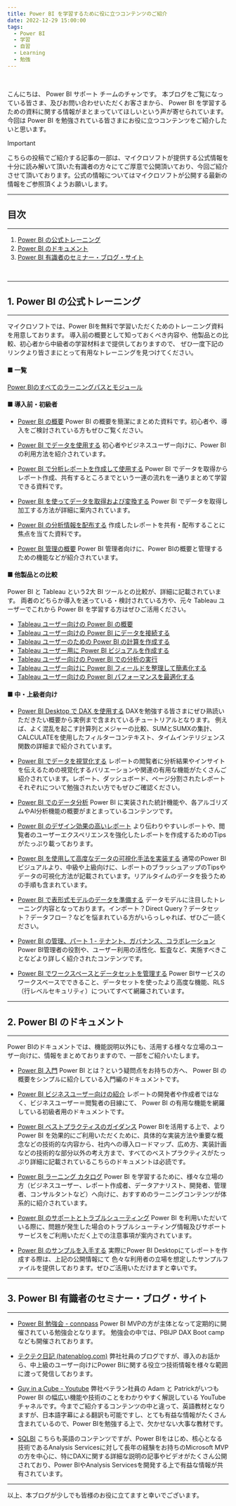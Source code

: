 ```yaml
---
title: Power BI を学習するために役に立つコンテンツのご紹介
date: 2022-12-29 15:00:00 
tags:
  - Power BI
  - 学習
  - 自習
  - Learning
  - 勉強
---
```


</br>

こんにちは、 Power BI サポート チームのチャンです。
本ブログをご覧になっている皆さま、及びお問い合わせいただくお客さまから、 Power BI を学習するための資料に関する情報がまとまっていてほしいという声が寄せられています。
今回は Power BI を勉強されている皆さまにお役に立つコンテンツをご紹介したいと思います。

<!-- more -->

> [!IMPORTANT]
> こちらの投稿でご紹介する記事の一部は、マイクロソフトが提供する公式情報を十分に読み解いて頂いた有識者の方々にてご厚意で公開頂いており、今回ご紹介させて頂いております。公式の情報についてはマイクロソフトが公開する最新の情報をご参照頂くようお願いします。

---
## 目次
---
1. [Power BI の公式トレーニング](#1-Power-BI-の公式トレーニング)
2. [Power BI のドキュメント](#2-Power-BI-のドキュメント)
3. [Power BI 有識者のセミナー・ブログ・サイト](#2-Power-BI-有識者のセミナー・ブログ・サイト)
</br>


---
## 1. Power BI の公式トレーニング
---

マイクロソフトでは、Power BIを無料で学習いただくためのトレーニング資料を用意しております。
導入前の概要として知っておくべき内容や、他製品との比較、初心者から中級者の学習材料まで提供しておりますので、
ぜひ一度下記のリンクより皆さまにとって有用なトレーニングを見つけてください。

#### ■ 一覧
 [Power BIのすべてのラーニングパスとモジュール](https://learn.microsoft.com/ja-jp/training/browse/?terms=power%20bi)


#### ■ 導入前・初級者

- [Power BI の概要](https://learn.microsoft.com/ja-jp/training/paths/get-started-power-bi/)
Power BI の概要を簡潔にまとめた資料です。初心者や、導入をご検討されている方もぜひご覧ください。

- [Power BI でデータを使用する](https://learn.microsoft.com/ja-jp/training/paths/consume-data-with-power-bi/)
初心者やビジネスユーザー向けに、Power BIの利用方法を紹介されています。

- [Power BI で分析レポートを作成して使用する](https://learn.microsoft.com/ja-jp/training/paths/create-use-analytics-reports-power-bi/)
Power BI でデータを取得からレポート作成、共有するところまでという一連の流れを一通りまとめて学習できる資料です。

- [Power BI を使ってデータを取得および変換する](https://learn.microsoft.com/ja-jp/training/paths/get-transform-data-power-bi/)
Power BI でデータを取得し加工する方法が詳細に案内されています。

- [Power BI の分析情報を配布する](https://learn.microsoft.com/ja-jp/training/paths/distribute-power-bi-insights/)
作成したレポートを共有・配布することに焦点を当てた資料です。

- [Power BI 管理の概要](https://learn.microsoft.com/ja-jp/training/paths/introduction-power-bi-administration/)
Power BI 管理者向けに、Power BIの概要と管理するための機能などが紹介されています。

#### ■ 他製品との比較
Power BI と Tableau という2大 BI ツールとの比較が、詳細に記載されています。
両者のどちらか導入を迷っている・検討されている方や、元々 Tableau ユーザーでこれから Power BI を学習する方はぜひご活用ください。

- [Tableau ユーザー向けの Power BI の概要](https://learn.microsoft.com/ja-jp/training/modules/power-bi-tableau-intro/)
- [Tableau ユーザー向けの Power BI にデータを接続する](https://learn.microsoft.com/ja-jp/training/modules/power-bi-tableau-data-connectivity/)
- [Tableau ユーザーのための Power BI の計算を作成する](https://learn.microsoft.com/ja-jp/training/modules/power-bi-tableau-calculations/)
- [Tableau ユーザー用に Power BI ビジュアルを作成する](https://learn.microsoft.com/ja-jp/training/modules/power-bi-tableau-visuals/)
- [Tableau ユーザー向けの Power BI での分析の実行](https://learn.microsoft.com/ja-jp/training/modules/power-bi-tableau-analytics/)
- [Tableau ユーザー向けに Power BI フィールドを整理して簡素化する](https://learn.microsoft.com/ja-jp/training/modules/power-bi-tableau-organize-fields/)
- [Tableau ユーザー向けの Power BI パフォーマンスを最適化する](https://learn.microsoft.com/ja-jp/training/modules/power-bi-tableau-optimize-performance/)


#### ■ 中・上級者向け

- [Power BI Desktop で DAX を使用する](https://learn.microsoft.com/ja-jp/training/paths/dax-power-bi/)
DAXを勉強する皆さまにぜひ熟読いただきたい概要から実例まで含まれているチュートリアルとなります。
例えば、よく混乱を起こす計算列とメジャーの比較、SUMとSUMXの集計、CALCULATEを使用したフィルターコンテキスト、タイムインテリジェンス関数の詳細まで紹介されています。

- [Power BI でデータを視覚化する](https://learn.microsoft.com/ja-jp/training/paths/visualize-data-power-bi/)
レポートの閲覧者に分析結果やインサイトを伝えるための視覚化するバリエーションや関連の有用な機能がたくさんご紹介されています。レポート、ダッシュボード、ページ分割されたレポートそれぞれについて勉強されたい方でもぜひご確認ください。

- [Power BI でのデータ分析](https://learn.microsoft.com/ja-jp/training/paths/perform-analytics-power-bi/)
Power BI に実装された統計機能や、各アルゴリズムやAI分析機能の概要がまとまっているコンテンツです。

- [Power BI のデザイン効果の高いレポート](https://learn.microsoft.com/ja-jp/training/paths/power-bi-effective/)
より伝わりやすいレポートや、閲覧者のユーザーエクスペリエンスを強化したレポートを作成するためのTipsがたっぷり載っております。

- [Power BI を使用して高度なデータの可視化手法を実装する](https://learn.microsoft.com/ja-jp/training/paths/implement-advanced-data-visualization-techniques/)
通常のPower BIビジュアルより、中級や上級向けに、レポートのブラッシュアップのTipsやデータの可視化方法が記載されています。リアルタイムのデータを扱うための手順も含まれています。

- [Power BI で表形式モデルのデータを準備する](https://learn.microsoft.com/ja-jp/training/paths/prepare-data-for-tabular-models-power-bi/)
データモデルに注目したトレーニング内容となっております。インポート？Direct Query？データセット？データフロー？などを悩まれている方がいらっしゃれば、ぜひご一読ください。

- [Power BI の管理、パート 1 - テナント、ガバナンス、コラボレーション](https://learn.microsoft.com/ja-jp/training/paths/administer-power-bi-part-1/)
Power BI管理者の役割や、ユーザー利用の活性化、監査など、実施すべきことなどより詳しく紹介されたコンテンツです。

- [Power BI でワークスペースとデータセットを管理する](https://learn.microsoft.com/ja-jp/training/paths/manage-workspaces-datasets-power-bi/)
Power BIサービスのワークスペースでできること、データセットを使ったより高度な機能、RLS（行レベルセキュリティ）についてすべて網羅されています。


---
## 2. Power BI のドキュメント
---

Power BIのドキュメントでは、機能説明以外にも、活用する様々な立場のユーザー向けに、情報をまとめておりますので、一部をご紹介いたします。

- [Power BI 入門](https://learn.microsoft.com/ja-JP/power-bi/fundamentals/)
Power BI とは？という疑問点をお持ちの方へ、 Power BI の概要をシンプルに紹介している入門編のドキュメントです。

- [Power BI ビジネスユーザー向けの紹介](https://learn.microsoft.com/ja-JP/power-bi/consumer/)
レポートの開発者や作成者ではなく、ビジネスユーザー＝閲覧者の目線にて、 Power BI の有用な機能を網羅している初級者用のドキュメントです。

- [Power BI ベストプラクティスのガイダンス](https://learn.microsoft.com/ja-jp/power-bi/guidance/power-bi-optimization)
Power BIを活用する上で、より Power BI を効果的にご利用いただくために、具体的な実装方法や重要な概念などの技術的な内容から、社内への導入ロードマップ、広め方、実装計画などの技術的な部分以外の考え方まで、すべてのベストプラクティスがたっぷり詳細に記載されているこちらのドキュメントは必読です。

- [Power BI ラーニング カタログ](https://learn.microsoft.com/ja-jp/power-bi/learning-catalog/)
Power BI を学習するために、様々な立場の方（ビジネスユーザー、レポート作成者、データアナリスト、開発者、管理者、コンサルタントなど）へ向けに、おすすめのラーニングコンテンツが体系的に紹介されています。

- [Power BI のサポートとトラブルシューティング](https://learn.microsoft.com/ja-jp/power-bi/troubleshoot/)
Power BI を利用いただいている際に、問題が発生した場合のトラブルシューティング情報及びサポートサービスをご利用いただく上での注意事項が案内されています。

- [Power BI のサンプルを入手する](https://learn.microsoft.com/ja-jp/power-bi/create-reports/sample-datasets)
実際にPower BI Desktopにてレポートを作成する際は、上記の公開情報にて 色々な利用者の立場を想定したサンプルファイルを提供しております。ぜひご活用いただけますと幸いです。 


---
## 3. Power BI 有識者のセミナー・ブログ・サイト
---
- [Power BI 勉強会 - connpass](https://powerbi.connpass.com/)
Power BI MVPの方が主体となって定期的に開催されている勉強会となります。 
勉強会の中では、PBIJP DAX Boot campなども開催されております。 

- [テクテク日記 (hatenablog.com)](https://powerbi.connpass.com/)
弊社社員のブログですが、導入のお話から、中上級のユーザー向けにPower BIに関する役立つ技術情報を様々な範囲に渡って発信しております。 
  
- [Guy in a Cube - Youtube](https://www.youtube.com/channel/UCFp1vaKzpfvoGai0vE5VJ0w) 
弊社ベテラン社員の Adam と Patrickがいつも Power BI の幅広い機能や技術のことをわかりやすく解説している YouTube チャネルです。今までご紹介するコンテンツの中と違って、英語教材となりますが、日本語字幕による翻訳も可能ですし、とても有益な情報がたくさん含まれているので、Power BIを勉強する上で、欠かせない大事な教材です。

- [SQLBI](https://www.sqlbi.com/)
こちらも英語のコンテンツですが、Power BIをはじめ、核心となる技術であるAnalysis Servicesに対して長年の経験をお持ちのMicrosoft MVPの方を中心に、特にDAXに関する詳細な説明の記事やビデオがたくさん公開されており、Power BIやAnalysis Servicesを開発する上で有益な情報が共有されています。

---


以上、本ブログが少しでも皆様のお役に立てますと幸いでございます。
